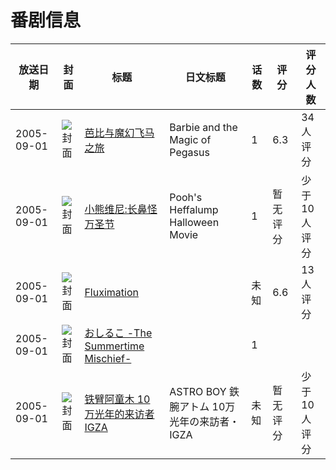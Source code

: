 # 番剧信息

|放送日期|封面|标题|日文标题|话数|评分|评分人数|
|---|---|---|---|---|---|---|
|2005-09-01|![封面](https://lain.bgm.tv/pic/cover/c/58/f9/116155_nRhR3.jpg)|[芭比与魔幻飞马之旅](https://bangumi.tv/subject/116155)|Barbie and the Magic of Pegasus|1|6.3|34人评分|
|2005-09-01|![封面](https://bangumi.tv/img/no_icon_subject.png)|[小熊维尼:长鼻怪万圣节](https://bangumi.tv/subject/113071)|Pooh's Heffalump Halloween Movie|1|暂无评分|少于10人评分|
|2005-09-01|![封面](https://lain.bgm.tv/pic/cover/c/d6/62/325114_pxmk9.jpg)|[Fluximation](https://bangumi.tv/subject/325114)||未知|6.6|13人评分|
|2005-09-01|![封面](https://lain.bgm.tv/pic/cover/c/c3/c1/324275_8VVyO.jpg)|[おしるこ -The Summertime Mischief-](https://bangumi.tv/subject/324275)||1|||
|2005-09-01|![封面](https://lain.bgm.tv/pic/cover/c/1b/aa/425948_dd7Hh.jpg)|[铁臂阿童木 10万光年的来访者IGZA](https://bangumi.tv/subject/425948)|ASTRO BOY 鉄腕アトム 10万光年の来訪者・IGZA|未知|暂无评分|少于10人评分|
